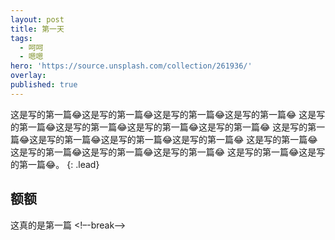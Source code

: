 ```yaml
---
layout: post
title: 第一天
tags:
  - 呵呵
  - 嗯嗯
hero: 'https://source.unsplash.com/collection/261936/'
overlay: 
published: true
---
```


这是写的第一篇😂这是写的第一篇😂这是写的第一篇😂这是写的第一篇😂
这是写的第一篇😂这是写的第一篇😂这是写的第一篇😂这是写的第一篇😂
这是写的第一篇😂这是写的第一篇😂这是写的第一篇😂这是写的第一篇😂
这是写的第一篇😂这是写的第一篇😂这是写的第一篇😂这是写的第一篇😂
这是写的第一篇😂这是写的第一篇😂。
{: .lead}

## 额额
这真的是第一篇
<!–-break-–>